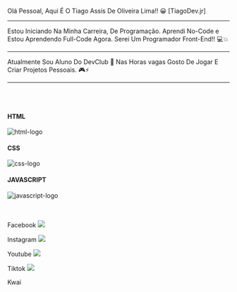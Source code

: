 Olá Pessoal, Aqui É O Tiago Assis De Oliveira Lima!! 😀
[TiagoDev.jr]

------

Estou Iniciando Na Minha Carreira, De Programação.
Aprendi No-Code e Estou Aprendendo Full-Code Agora.
Serei Um Programador Front-End!! 💻💥

------

Atualmente Sou Aluno Do DevClub 💼
Nas Horas vagas Gosto De Jogar E Criar Projetos Pessoais. 🎮⚡

------

<br>
<br>

<section class="Badges">
    <div>
        <h4><b>HTML</b></h4>
        <img src="https://img.shields.io/badge/HTML5-E34F26?style=for-the-badge&logo=html5&logoColor=white" alt="html-logo">
    </div>

  <div>
        <h4><b>CSS</b></h4>
        <img src="https://img.shields.io/badge/CSS3-1572B6?style=for-the-badge&logo=css3&logoColor=white" alt="css-logo">
    </div>

  <div>
        <h4><b>JAVASCRIPT</b></h4>
        <img src="https://img.shields.io/badge/JavaScript-F7DF1E?style=for-the-badge&logo=javascript&logoColor=black" alt="javascript-logo">
    </div>
</section>

<br>
<br>

<section>
    <div class="Redes-Sociais">
          <p>Facebook <a href="[https://www.facebook.com/tiago.inglesfacil](https://www.facebook.com/tiago.inglesfacil/about/)" target="_blank"> <img src="https://img.shields.io/badge/Facebook-1877F2?style=for-the-badge&logo=facebook&logoColor=white"> </a></p>
          <p>Instagram <a href="https://www.instagram.com/dicas_testes_hacks_tecnologia/" target="_blank"> <img src="https://img.shields.io/badge/Instagram-E4405F?style=for-the-badge&logo=instagram&logoColor=white"> </a></p>
          <p>Youtube <a href="https://www.youtube.com/@Dicas-Tecnologia-Tiago-Lima" target="_blank"> <img src="https://img.shields.io/badge/YouTube-FF0000?style=for-the-badge&logo=youtube&logoColor=white"> </a></p>
          <p>Tiktok <a href="https://www.tiktok.com/@dicas.hacks.tecncno" target="_blank"> <img src="https://img.shields.io/badge/TikTok-000000?style=for-the-badge&logo=tiktok&logoColor=white"> </a></p>
          <p>Kwai <a href="https://www.kwai.com/@dicasetecnolog?fid=150001675926161&cc=COPY_LINK&language=pt-     br&share_device_id=ANDROID_99a6bcc14576ea29&share_id=ANDROID_99a6bcc14576ea29_1743864720961&share_uid=150001675926161&timestamp=1743864720961&share_item_type=profile&shareEnter=1&kpn=KWAI&authorKwaiId=dicasetecnolog&translateKey=share_profile_default_word&shareBucket=br&pwa_source=share&shareCountry=BRA&shareBiz=profile&share_item_info=%40dicasetecnolog&ept=v2&short_key=CNqzPHnP&PWA_share_N_string=20&request_source=1001&share_redirect_switch_choice=pwa" target="_blank"> <img src=""> </a></p>
    </div>
</section>
